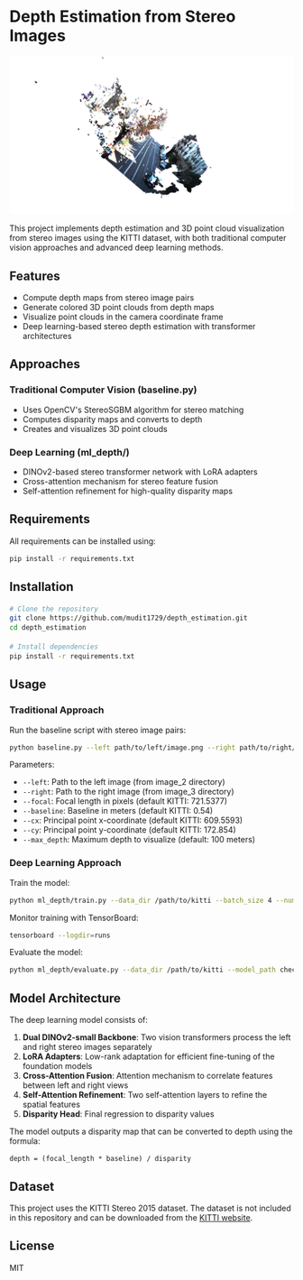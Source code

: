 # Depth Estimation from Stereo Images

![Depth Estimation Example](depth_estimation.png)

This project implements depth estimation and 3D point cloud visualization from stereo images using the KITTI dataset, with both traditional computer vision approaches and advanced deep learning methods.

## Features

- Compute depth maps from stereo image pairs
- Generate colored 3D point clouds from depth maps
- Visualize point clouds in the camera coordinate frame
- Deep learning-based stereo depth estimation with transformer architectures

## Approaches

### Traditional Computer Vision (baseline.py)
- Uses OpenCV's StereoSGBM algorithm for stereo matching
- Computes disparity maps and converts to depth
- Creates and visualizes 3D point clouds

### Deep Learning (ml_depth/)
- DINOv2-based stereo transformer network with LoRA adapters
- Cross-attention mechanism for stereo feature fusion
- Self-attention refinement for high-quality disparity maps

## Requirements

All requirements can be installed using:
```bash
pip install -r requirements.txt
```

## Installation

```bash
# Clone the repository
git clone https://github.com/mudit1729/depth_estimation.git
cd depth_estimation

# Install dependencies
pip install -r requirements.txt
```

## Usage

### Traditional Approach

Run the baseline script with stereo image pairs:

```bash
python baseline.py --left path/to/left/image.png --right path/to/right/image.png
```

Parameters:
- `--left`: Path to the left image (from image_2 directory)
- `--right`: Path to the right image (from image_3 directory)
- `--focal`: Focal length in pixels (default KITTI: 721.5377)
- `--baseline`: Baseline in meters (default KITTI: 0.54)
- `--cx`: Principal point x-coordinate (default KITTI: 609.5593)
- `--cy`: Principal point y-coordinate (default KITTI: 172.854)
- `--max_depth`: Maximum depth to visualize (default: 100 meters)

### Deep Learning Approach

Train the model:
```bash
python ml_depth/train.py --data_dir /path/to/kitti --batch_size 4 --num_epochs 20
```

Monitor training with TensorBoard:
```bash
tensorboard --logdir=runs
```

Evaluate the model:
```bash
python ml_depth/evaluate.py --data_dir /path/to/kitti --model_path checkpoints/best_model.pth
```

## Model Architecture

The deep learning model consists of:

1. **Dual DINOv2-small Backbone**: Two vision transformers process the left and right stereo images separately
2. **LoRA Adapters**: Low-rank adaptation for efficient fine-tuning of the foundation models
3. **Cross-Attention Fusion**: Attention mechanism to correlate features between left and right views
4. **Self-Attention Refinement**: Two self-attention layers to refine the spatial features
5. **Disparity Head**: Final regression to disparity values

The model outputs a disparity map that can be converted to depth using the formula:
```
depth = (focal_length * baseline) / disparity
```

## Dataset

This project uses the KITTI Stereo 2015 dataset. The dataset is not included in this repository and can be downloaded from the [KITTI website](http://www.cvlibs.net/datasets/kitti/eval_scene_flow.php).

## License

MIT